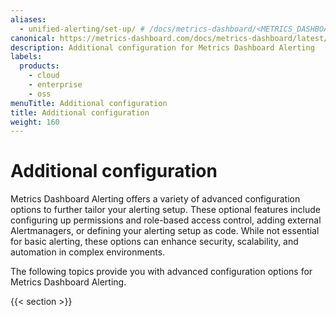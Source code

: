 ```yaml
---
aliases:
  - unified-alerting/set-up/ # /docs/metrics-dashboard/<METRICS_DASHBOARD_VERSION>/alerting/unified-alerting/set-up/
canonical: https://metrics-dashboard.com/docs/metrics-dashboard/latest/alerting/set-up/
description: Additional configuration for Metrics Dashboard Alerting
labels:
  products:
    - cloud
    - enterprise
    - oss
menuTitle: Additional configuration
title: Additional configuration
weight: 160
---
```


# Additional configuration

Metrics Dashboard Alerting offers a variety of advanced configuration options to further tailor your alerting setup. These optional features include configuring up permissions and role-based access control, adding external Alertmanagers, or defining your alerting setup as code. While not essential for basic alerting, these options can enhance security, scalability, and automation in complex environments.

The following topics provide you with advanced configuration options for Metrics Dashboard Alerting.

{{< section >}}
